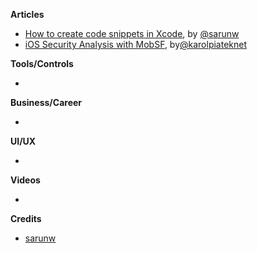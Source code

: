 
**Articles**

* [How to create code snippets in Xcode](https://sarunw.com/posts/how-to-create-code-snippets-in-xcode/), by [@sarunw](https://twitter.com/sarunw)
* [iOS Security Analysis with MobSF](https://www.netguru.com/codestories/ios-security-analysis-with-mobsf), by[@karolpiateknet](https://github.com/karolpiateknet)

**Tools/Controls**

*

**Business/Career**

*

**UI/UX**

*

**Videos**

*

**Credits**

* [sarunw](https://github.com/sarunw)
